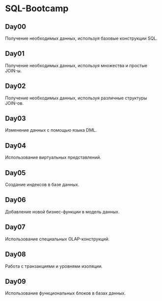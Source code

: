 # SQL-Bootcamp

## Day00

Получение необходимых данных, используя базовые конструкции SQL.

## Day01

Получение необходимых данных, используя множества и простые JOIN-ы.

## Day02

Получение необходимых данных, используя различные структуры JOIN-ов.

## Day03

Изменение данных с помощью языка DML.

## Day04

Использование виртуальных представлений.

## Day05

Cоздание индексов в базе данных.

## Day06

Добавление новой бизнес-функции в модель данных.

## Day07

Использование специальных OLAP-конструкций.

## Day08

Работа с транзакциями и уровнями изоляции.

## Day09

Использование функциональных блоков в базах данных.